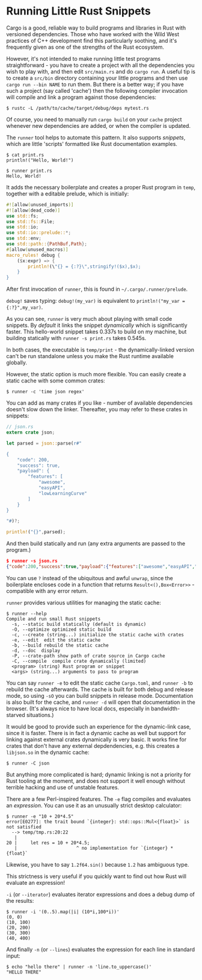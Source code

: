 # Running Little Rust Snippets

Cargo is a good, reliable way to build programs and libraries in Rust with versioned dependencies.
Those who have worked with the Wild West practices of C++ development find this particularly soothing,
and it's frequently given as one of the strengths of the Rust ecosystem.

However, it's not intended to make running little test programs straightforward - you have to
create a project with all the dependencies you wish to play with, and then edit `src/main.rs` and
do `cargo run`. A useful tip is to create a `src/bin` directory containing your little programs
and then use `cargo run --bin NAME` to run them. But there is a better way; if you have such
a project (say called 'cache') then the following compiler invocation will compile and link
a program against those dependencies:

```
$ rustc -L /path/to/cache/target/debug/deps mytest.rs
```
Of course, you need to manually run `cargo build` on your `cache` project whenever new dependencies
are added, or when the compiler is updated.

The `runner` tool helps to automate this pattern. It also supports _snippets_, which
are little 'scripts' formatted like Rust documentation examples.

```
$ cat print.rs
println!("Hello, World!")

$ runner print.rs
Hello, World!
```
It adds the necessary boilerplate and creates a proper Rust program in `temp`,
together with a editable prelude, which is initially:

```rust
#![allow(unused_imports)]
#![allow(dead_code)]
use std::fs;
use std::fs::File;
use std::io;
use std::io::prelude::*;
use std::env;
use std::path::{PathBuf,Path};
#[allow(unused_macros)]
macro_rules! debug {
    ($x:expr) => {
        println!(\"{} = {:?}\",stringify!($x),$x);
    }
}
```

After first invocation of `runner`, this is found in `~/.cargo/.runner/prelude`.

`debug!` saves typing: `debug!(my_var)` is equivalent to `println!("my_var = {:?}",my_var)`.

As you can see, `runner` is very much about playing with small code snippets. By
_default_ it links the snippet _dynamically_ which is significantly faster. This
hello-world snippet takes 0.337s to build on my machine, but building statically with
`runner -s print.rs` takes 0.545s.

In both cases, the executable is `temp/print` - the dynamically-linked version can't
be run standalone unless you make the Rust runtime available globally.

However, the static option is much more flexible. You can easily create a static
cache with some common crates:

```
$ runner -c 'time json regex'
```

You can add as many crates if you like - number of available dependencies doesn't
slow down the linker. Thereafter, you may refer to these crates in snippets:

```rust
// json.rs
extern crate json;

let parsed = json::parse(r#"

{
    "code": 200,
    "success": true,
    "payload": {
        "features": [
            "awesome",
            "easyAPI",
            "lowLearningCurve"
        ]
    }
}

"#)?;

println!("{}",parsed);
```

And then build statically and run (any extra arguments are passed to the program.)

```json
$ runner -s json.rs
{"code":200,"success":true,"payload":{"features":["awesome","easyAPI","lowLearningCurve"]}}
```
You can use `?` instead of the ubiquitous and awful `unwrap`, since the boilerplate
encloses code in a function that returns `Result<(),Box<Error>>` - compatible with
any error return.

`runner` provides various utilities for managing the static cache:

```
$ runner --help
Compile and run small Rust snippets
  -s, --static build statically (default is dynamic)
  -O, --optimize optimized static build
  -c, --create (string...) initialize the static cache with crates
  -e, --edit  edit the static cache
  -b, --build rebuild the static cache
  -d, --doc  display
  -P, --crate-path show path of crate source in Cargo cache
  -C, --compile  compile crate dynamically (limited)
  <program> (string) Rust program or snippet
  <args> (string...) arguments to pass to program
```

You can say `runner -e` to edit the static cache `Cargo.toml`, and `runner -b` to
rebuild the cache afterwards. The cache is built for both debug and release mode,
so using `-sO` you can build snippets in release mode. Documentation is also built
for the cache, and `runner -d` will open that documentation in the browser. (It's
always nice to have local docs, especially in bandwidth-starved situations.)

It would be good to provide such an experience for the dynamic-link case, since
it is faster. There is in fact a dynamic cache as well but support for linking
against external crates dynamically is very basic. It works fine for crates that
don't have any external depdendencies, e.g. this creates a `libjson.so` in the
dynamic cache:

```
$ runner -C json
```

But anything more complicated is hard;  dynamic linking is not a priority for
Rust tooling at the moment, and does not support it well enough without terrible
hacking and use of unstable features.

There are a few Perl-inspired features. The `-e` flag compiles and evaluates an
_expression_.  You can use it as an unusually strict desktop calculator:

```
$ runner -e "10 + 20*4.5"
error[E0277]: the trait bound `{integer}: std::ops::Mul<{float}>` is not satisfied
  --> temp/tmp.rs:20:22
   |
20 |     let res = 10 + 20*4.5;
   |                      ^ no implementation for `{integer} * {float}`   
```

Likewise, you have to say `1.2f64.sin()` because `1.2` has ambiguous type.

This strictness is very useful if you quickly want to find out how Rust
will evaluate an expression!

`-i` (or `--iterator`) evaluates iterator expressions and does a debug
dump of the results:

```
$ runner -i '(0..5).map(|i| (10*i,100*i))'
(0, 0)
(10, 100)
(20, 200)
(30, 300)
(40, 400)
```

And finally `-n` (or `--lines`) evaluates the expression for each line in 
standard input:

```
$ echo "hello there" | runner -n 'line.to_uppercase()'
"HELLO THERE"
```





